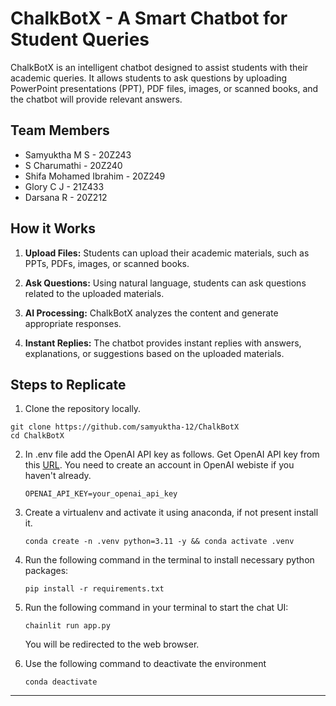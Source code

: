 # ChalkBotX - A Smart Chatbot for Student Queries

ChalkBotX is an intelligent chatbot designed to assist students with their academic queries. It allows students to ask questions by uploading PowerPoint presentations (PPT), PDF files, images, or scanned books, and the chatbot will provide relevant answers.

## Team Members

- Samyuktha M S - 20Z243
- S Charumathi - 20Z240
- Shifa Mohamed Ibrahim - 20Z249
- Glory C J - 21Z433
- Darsana R - 20Z212

## How it Works

1. **Upload Files:** Students can upload their academic materials, such as PPTs, PDFs, images, or scanned books.

2. **Ask Questions:** Using natural language, students can ask questions related to the uploaded materials.

3. **AI Processing:** ChalkBotX analyzes the content and generate appropriate responses.

4. **Instant Replies:** The chatbot provides instant replies with answers, explanations, or suggestions based on the uploaded materials.

## Steps to Replicate 

1. Clone the repository locally.
```
git clone https://github.com/samyuktha-12/ChalkBotX
cd ChalkBotX
```

2. In .env file add the OpenAI API key as follows. Get OpenAI API key from this [URL](https://platform.openai.com/account/api-keys). You need to create an account in OpenAI webiste if you haven't already.
   ```
   OPENAI_API_KEY=your_openai_api_key
   ```

3. Create a virtualenv and activate it using anaconda, if not present install it.
  
   ```
   conda create -n .venv python=3.11 -y && conda activate .venv
   ```

4. Run the following command in the terminal to install necessary python packages:
   ```
   pip install -r requirements.txt
   ```

5. Run the following command in your terminal to start the chat UI:
   ```
   chainlit run app.py
   ```
   You will be redirected to the web browser.

6. Use the following command to deactivate the environment
   ```
   conda deactivate
   ```
---

